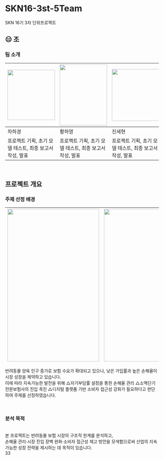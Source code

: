 # SKN16-3st-5Team
SKN 16기 3차 단위프로젝트
## 😑 조
### 팀 소개

|<img src="https://i.namu.wiki/i/yBUlarXaiOUlHnIDDEAtvqGIn_gl9auAY0UB6kzsFd3hjLyUAe_le8z_rUI7DLVxJIp7jHThGGtpQJpGCHfkig.webp" width="155" height="165"> | <img src="https://static.wikia.nocookie.net/kimetsu-no-yaiba-fan/images/4/41/Shinobu_anime_design.png/revision/latest?cb=20201006000955" width="155" height="200"> | <img src="https://i.namu.wiki/i/HbTvNAaTQDJeZgmH8UyOgd9HF2bQ30jgy2gHhmOSqwNphDCS4g3Nw6MO3OTMi84jmwylrle1vpYzJi-xIvu8lg.webp" width="155" height="170"> | <img src="https://i.namu.wiki/i/aJ8BIe4CcPyG7D1qKxbLzIOEwcNKP5RsCmb_POFJ-MbAInDE8dK0XvYVA-3ZvADJKJpey8LtqlhJNTOvrrGq8g.webp" width="155" height="170"> | <img src="https://i.namu.wiki/i/VcDyzxOl21BA37mCQjUv5B3AeWmSyoWKHbTRfemqLkx3OY67uQdAfX_4F8r11Z21hAcT1ssgTouWQ8Z9vvlXHw.webp" width="170" height="170"> |
|---|---|---|---|---|
|차하경|황하영|진세현|문승현|김나은|
|프로젝트 기획, 초기 모델 테스트, 최종 보고서 작성, 발표|프로젝트 기획, 초기 모델 테스트, 최종 보고서 작성, 발표|프로젝트 기획, 초기 모델 테스트, 최종 보고서 작성, 발표|프로젝트 기획, 초기 모델 테스트, 최종 보고서 작성, 발표|프로젝트 기획, 초기 모델 테스트, 최종 보고서 작성, 발표|

<br>

## 프로젝트 개요
### 주제 선정 배경
|<img src="https://onimg.nate.com/orgImg/ed/2017/11/16/PS17111600045.jpg" width="300" height="500">|<img src="https://thumb.mt.co.kr/06/2024/03/2024031114052219364_1.jpg" width="400" height="500">
|:---:|:---:|
반려동물 양육 인구 증가로 보험 수요가 확대되고 있으나, 낮은 가입률과 높은 손해율이 시장 성장을 제약하고 있습니다. <br>
이에 따라 지속가능한 발전을 위해 △자기부담률 설정을 통한 손해율 관리 △소액단기전문보험사의 진입 촉진 △디지털 플랫폼 기반 소비자 접근성 강화가 필요하다고 판단하여 주제를 선정하였습니다.


<br>

### 분석 목적
<br>
본 프로젝트는 반려동물 보험 시장의 구조적 한계를 분석하고,<br> 손해율 관리·시장 진입 장벽 완화·소비자 접근성 제고 방안을 모색함으로써 산업의 지속가능한 성장 전략을 제시하는 데 목적이 있습니다.


<br>
33
